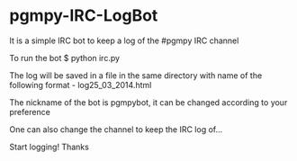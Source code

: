 pgmpy-IRC-LogBot
================

It is a simple IRC bot to keep a log of the #pgmpy IRC channel

To run the bot
$ python irc.py

The log will be saved in a file in the same directory with name of the following format
        - log25_03_2014.html

The nickname of the bot is pgmpybot, it can be changed according to your preference

One can also change the channel to keep the IRC log of...

Start logging!
Thanks
